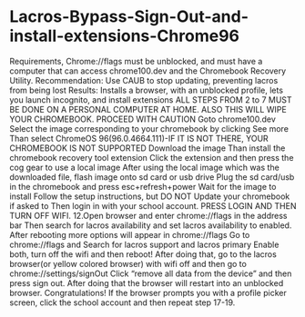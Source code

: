 # Lacros-Bypass-Sign-Out-and-install-extensions-Chrome96

Requirements, Chrome://flags must be unblocked, and must have a computer that can access chrome100.dev and the Chromebook Recovery Utility. 
Recommendation: Use CAUB to stop updating, preventing lacros from being lost
Results: Installs a browser, with an unblocked profile, lets you launch incognito, and install extensions
ALL STEPS FROM 2 to 7 MUST BE DONE ON A PERSONAL COMPUTER AT HOME. ALSO THIS WILL WIPE YOUR CHROMEBOOK. PROCEED WITH CAUTION
Goto chrome100.dev
Select the image corresponding to your chromebook by clicking See more
Than select ChromeOS 96(96.0.4664.111)-IF IT IS NOT THERE, YOUR CHROMEBOOK IS NOT SUPPORTED
Download the image
Than install the chromebook recovery tool extension
Click the extension and then press the cog gear to use a local image
After using the local image which was the downloaded file, flash image onto sd card or usb drive
Plug the sd card/usb in the chromebook and press esc+refresh+power
Wait for the image to install
Follow the setup instructions, but DO NOT Update your chromebook if asked to
Then login in with your school account. PRESS LOGIN AND THEN TURN OFF WIFI.
12.Open browser and enter chrome://flags in the address bar
Then search for lacros availability and set lacros availability to enabled.
After rebooting more options will appear in chrome://flags
Go to chrome://flags and Search for lacros support and lacros primary
Enable both, turn off the wifi and then reboot!
After doing that, go to the lacros browser(or yellow colored browser) with wifi off and then go to chrome://settings/signOut
Click “remove all data from the device” and then press sign out.
After doing that the browser will restart into an unblocked browser. Congratulations!
If the browser prompts you with a profile picker screen, click the school account and then repeat step 17-19.
